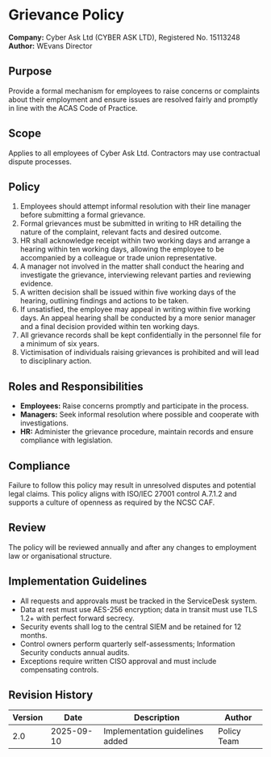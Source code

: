 # Grievance Policy

**Company:** Cyber Ask Ltd (CYBER ASK LTD), Registered No. 15113248
**Author:** WEvans Director

## Purpose
Provide a formal mechanism for employees to raise concerns or complaints about their employment and ensure issues are resolved fairly and promptly in line with the ACAS Code of Practice.

## Scope
Applies to all employees of Cyber Ask Ltd. Contractors may use contractual dispute processes.

## Policy
1. Employees should attempt informal resolution with their line manager before submitting a formal grievance.
2. Formal grievances must be submitted in writing to HR detailing the nature of the complaint, relevant facts and desired outcome.
3. HR shall acknowledge receipt within two working days and arrange a hearing within ten working days, allowing the employee to be accompanied by a colleague or trade union representative.
4. A manager not involved in the matter shall conduct the hearing and investigate the grievance, interviewing relevant parties and reviewing evidence.
5. A written decision shall be issued within five working days of the hearing, outlining findings and actions to be taken.
6. If unsatisfied, the employee may appeal in writing within five working days. An appeal hearing shall be conducted by a more senior manager and a final decision provided within ten working days.
7. All grievance records shall be kept confidentially in the personnel file for a minimum of six years.
8. Victimisation of individuals raising grievances is prohibited and will lead to disciplinary action.

## Roles and Responsibilities
- **Employees:** Raise concerns promptly and participate in the process.
- **Managers:** Seek informal resolution where possible and cooperate with investigations.
- **HR:** Administer the grievance procedure, maintain records and ensure compliance with legislation.

## Compliance
Failure to follow this policy may result in unresolved disputes and potential legal claims. This policy aligns with ISO/IEC 27001 control A.7.1.2 and supports a culture of openness as required by the NCSC CAF.

## Review
The policy will be reviewed annually and after any changes to employment law or organisational structure.

## Implementation Guidelines
- All requests and approvals must be tracked in the ServiceDesk system.
- Data at rest must use AES-256 encryption; data in transit must use TLS 1.2+ with perfect forward secrecy.
- Security events shall log to the central SIEM and be retained for 12 months.
- Control owners perform quarterly self-assessments; Information Security conducts annual audits.
- Exceptions require written CISO approval and must include compensating controls.

## Revision History

| Version | Date | Description | Author |
| ------- | ---------- | ----------------------- | ------ |
| 2.0     | 2025-09-10 | Implementation guidelines added | Policy Team |
